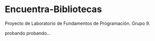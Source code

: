 # Encuentra-Bibliotecas
Proyecto de Laboratorio de Fundamentos de Programación. Grupo 9.


probando probando...
